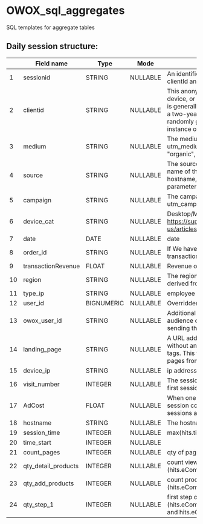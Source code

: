 # OWOX_sql_aggregates
SQL templates for aggregate tables

<h2>Daily session structure:</h2>

|    | Field name          | Type       | Mode     | Description                                                                                                                                                                                                                                                               |
|----|---------------------|------------|----------|---------------------------------------------------------------------------------------------------------------------------------------------------------------------------------------------------------------------------------------------------------------------------|
| 1  | sessionid           | STRING     | NULLABLE | An identifier for this session. Formed from the clientId and timestamp values.                                                                                                                                                                                            |
| 2  | clientid            | STRING     | NULLABLE | This anonymously identifies a particular user, device, or browser instance. For the web, this is generally stored as a first-party cookie with a two-year expiration. For mobile apps, this is randomly generated for each particular instance of an application install. |
| 3  | medium              | STRING     | NULLABLE | The medium of the traffic source from the utm_medium URL parameter. Could be "organic", "cpc", "referral" etc.                                                                                                                                                            |
| 4  | source              | STRING     | NULLABLE | The source of the traffic source. Could be the name of the search engine, the referring hostname, or a value of the utm_source URL parameter.                                                                                                                             |
| 5  | campaign            | STRING     | NULLABLE | The campaign value. Usually set by the utm_campaign URL parameter.                                                                                                                                                                                                        |
| 6  | device_cat          | STRING     | NULLABLE | Desktop/Mobile/Tablet/Other in https://support.owox.com/hc/en-us/articles/360036638274                                                                                                                                                                                    |
| 7  | date                | DATE       | NULLABLE | date                                                                                                                                                                                                                                                                      |
| 8  | order_id            | STRING     | NULLABLE | If We have transaction, here we have transaction_id                                                                                                                                                                                                                       |
| 9  | transactionRevenue  | FLOAT      | NULLABLE | Revenue of transaction                                                                                                                                                                                                                                                    |
| 10 | region              | STRING     | NULLABLE | The region from which sessions originate, derived from IP addresses                                                                                                                                                                                                       |
| 11 | type_ip             | STRING     | NULLABLE | employee ip/ bots/ other sessions for filter                                                                                                                                                                                                                              |
| 12 | user_id             | BIGNUMERIC | NULLABLE | Overridden User ID                                                                                                                                                                                                                                                        |
| 13 | owox_user_id        | STRING     | NULLABLE | Additional user identifier that lets you track audience overlapping across domains without sending the Client ID parameter.                                                                                                                                               |
| 14 | landing_page        | STRING     | NULLABLE | A URL address of the first hit in the session without any query parameters such as UTM tags. This field helps unite the same landing pages from the sessions with different sources.                                                                                      |
| 15 | device_ip           | STRING     | NULLABLE | ip address                                                                                                                                                                                                                                                                |
| 16 | visit_number        | INTEGER    | NULLABLE | The session number for this user. If this is the first session, then this is set to 1                                                                                                                                                                                     |
| 17 | AdCost              | FLOAT      | NULLABLE | When one or more tags are unknown, the total session cost is attributed evenly between the sessions according to the known tags                                                                                                                                           |
| 18 | hostname            | STRING     | NULLABLE | The hostname of the URL                                                                                                                                                                                                                                                   |
| 19 | session_time        | INTEGER    | NULLABLE | max(hits.time)-min(hits.time)                                                                                                                                                                                                                                             |
| 20 | time_start          | INTEGER    | NULLABLE |                                                                                                                                                                                                                                                                           |
| 21 | count_pages         | INTEGER    | NULLABLE | qty of pageviews                                                                                                                                                                                                                                                          |
| 22 | qty_detail_products | INTEGER    | NULLABLE | count views of product page (hits.eCommerceAction.action_type='detail' )                                                                                                                                                                                                  |
| 23 | qty_add_products    | INTEGER    | NULLABLE | count products add to cart (hits.eCommerceAction.action_type='add')                                                                                                                                                                                                       |
| 24 | qty_step_1          | INTEGER    | NULLABLE | first step of ckeckout (hits.eCommerceAction.action_type='checkout' and hits.eCommerceAction.step=1)                                                                                                                                                                      |
